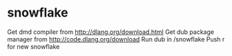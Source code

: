 # snowflake
Get dmd compiler from http://dlang.org/download.html
Get dub package manager from http://code.dlang.org/download
Run dub in /snowflake
Push r for new snowflake

